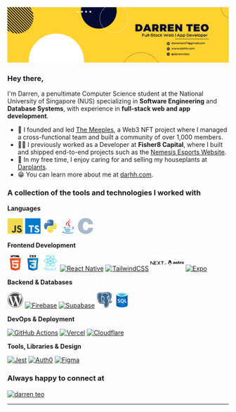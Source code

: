 <div align="center">
  <img src="https://github.com/darHH/darhh/blob/335df7a483766c1eb1fbb3ddc56d9ef90d1417d0/LinkedinCoverImage.png" alt="Banner"/>
</div>

### Hey there,
I'm Darren, a penultimate Computer Science student at the National University of Singapore (NUS) specializing in **Software Engineering** and **Database Systems**, with experience in **full-stack web and app development**.

- 🚀 I founded and led [The Meeples](https://x.com/meeplesmetro), a Web3 NFT project where I managed a cross-functional team and built a community of over 1,000 members.
- 👨‍💻 I previously worked as a Developer at **Fisher8 Capital**, where I built and shipped end-to-end projects such as the [Nemesis Esports Website](https://nmss.gg/).
- 🌱 In my free time, I enjoy caring for and selling my houseplants at [Darplants](https://www.darplants.com/).
- 😁 You can learn more about me at [darhh.com](https://www.darhh.com/).

### A collection of the tools and technologies I worked with

**Languages**
<p align="left">
  <a href="https://developer.mozilla.org/en-US/docs/Web/JavaScript" target="_blank" rel="noreferrer"><img src="https://raw.githubusercontent.com/devicons/devicon/master/icons/javascript/javascript-original.svg" alt="JavaScript" width="36" height="36"/></a>
  <a href="https://www.typescriptlang.org/" target="_blank" rel="noreferrer"><img src="https://raw.githubusercontent.com/devicons/devicon/master/icons/typescript/typescript-original.svg" alt="TypeScript" width="36" height="36"/></a>
  <a href="https://www.python.org" target="_blank" rel="noreferrer"><img src="https://raw.githubusercontent.com/devicons/devicon/master/icons/python/python-original.svg" alt="Python" width="36" height="36"/></a>
  <a href="https://www.java.com" target="_blank" rel="noreferrer"><img src="https://raw.githubusercontent.com/devicons/devicon/master/icons/java/java-original.svg" alt="Java" width="36" height="36"/></a>
  <a href="https://www.cprogramming.com/" target="_blank" rel="noreferrer"><img src="https://raw.githubusercontent.com/devicons/devicon/master/icons/c/c-original.svg" alt="C" width="36" height="36"/></a>
</p>

**Frontend Development**
<p align="left">
  <a href="https://www.w3.org/html/" target="_blank" rel="noreferrer"><img src="https://raw.githubusercontent.com/devicons/devicon/master/icons/html5/html5-original-wordmark.svg" alt="HTML5" width="36" height="36"/></a>
  <a href="https://www.w3.org/Style/CSS/" target="_blank" rel="noreferrer"><img src="https://raw.githubusercontent.com/devicons/devicon/master/icons/css3/css3-original-wordmark.svg" alt="CSS3" width="36" height="36"/></a>
  <a href="https://reactjs.org/" target="_blank" rel="noreferrer"><img src="https://raw.githubusercontent.com/devicons/devicon/master/icons/react/react-original-wordmark.svg" alt="React" width="36" height="36"/></a>
  <a href="https://reactnative.dev/" target="_blank" rel="noreferrer"><img src="https://reactnative.dev/img/header_logo.svg" alt="React Native" width="36" height="36"/></a>
  <a href="https://tailwindcss.com/" target="_blank" rel="noreferrer"><img src="https://www.vectorlogo.zone/logos/tailwindcss/tailwindcss-icon.svg" alt="TailwindCSS" width="36" height="36"/></a>
  <a href="https://nextjs.org/" target="_blank" rel="noreferrer"><img src="https://raw.githubusercontent.com/devicons/devicon/master/icons/nextjs/nextjs-original-wordmark.svg" alt="Next.js" width="36" height="36" style="background-color:white; border-radius:5px;"/></a>
  <a href="https://astro.build/" target="_blank" rel="noreferrer"><img src="https://raw.githubusercontent.com/devicons/devicon/master/icons/astro/astro-original-wordmark.svg" alt="Astro" width="36" height="36"/></a>
  <a href="https://expo.dev/" target="_blank" rel="noreferrer"><img src="https://www.vectorlogo.zone/logos/expoio/expoio-icon.svg" alt="Expo" width="36" height="36"/></a>
</p>

**Backend & Databases**
<p align="left">
  <a href="https://wordpress.org/" target="_blank" rel="noreferrer"><img src="https://raw.githubusercontent.com/devicons/devicon/master/icons/wordpress/wordpress-plain.svg" alt="WordPress" width="36" height="36"/></a>
  <a href="https://firebase.google.com/" target="_blank" rel="noreferrer"><img src="https://www.vectorlogo.zone/logos/firebase/firebase-icon.svg" alt="Firebase" width="36" height="36"/></a>
  <a href="https://supabase.io/" target="_blank" rel="noreferrer"><img src="https://www.vectorlogo.zone/logos/supabase/supabase-icon.svg" alt="Supabase" width="36" height="36"/></a>
  <a href="https://www.postgresql.org" target="_blank" rel="noreferrer"><img src="https://raw.githubusercontent.com/devicons/devicon/master/icons/postgresql/postgresql-original.svg" alt="PostgreSQL" width="36" height="36"/></a>
  <a href="https://en.wikipedia.org/wiki/SQL" target="_blank" rel="noreferrer"><img src="https://raw.githubusercontent.com/devicons/devicon/master/icons/azuresqldatabase/azuresqldatabase-original.svg" alt="SQL" width="36" height="36"/></a>
</p>

**DevOps & Deployment**
<p align="left">
  <a href="https://github.com/features/actions" target="_blank" rel="noreferrer"><img src="https://www.vectorlogo.zone/logos/github/github-icon.svg" alt="GitHub Actions" width="36" height="36"/></a>
  <a href="https://vercel.com/" target="_blank" rel="noreferrer"><img src="https://www.vectorlogo.zone/logos/vercel/vercel-icon.svg" alt="Vercel" width="36" height="36"/></a>
  <a href="https://www.cloudflare.com/" target="_blank" rel="noreferrer"><img src="https://www.vectorlogo.zone/logos/cloudflare/cloudflare-icon.svg" alt="Cloudflare" width="36" height="36"/></a>
</p>

**Tools, Libraries & Design**
<p align="left">
  <a href="https://jestjs.io" target="_blank" rel="noreferrer"><img src="https://www.vectorlogo.zone/logos/jestjsio/jestjsio-icon.svg" alt="Jest" width="36" height="36"/></a>
  <a href="https://auth0.com/" target="_blank" rel="noreferrer"><img src="https://www.vectorlogo.zone/logos/auth0/auth0-icon.svg" alt="Auth0" width="36" height="36"/></a>
  <a href="https://www.figma.com/" target="_blank" rel="noreferrer"><img src="https://www.vectorlogo.zone/logos/figma/figma-icon.svg" alt="Figma" width="36" height="36"/></a>
</p>

### Always happy to connect at
<p align="left">
  <a href="www.linkedin.com/in/darhh" target="blank"><img align="center" src="https://raw.githubusercontent.com/rahuldkjain/github-profile-readme-generator/master/src/images/icons/Social/linked-in-alt.svg" alt="darren teo" height="30" width="40" /></a>
</p>

---

